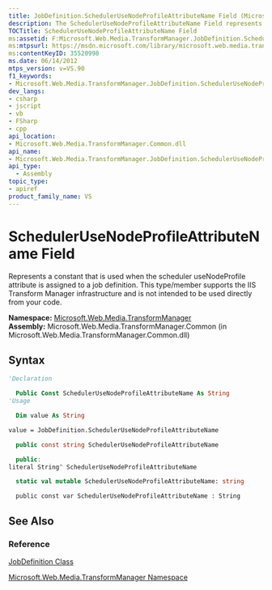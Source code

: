 ```yaml
---
title: JobDefinition.SchedulerUseNodeProfileAttributeName Field (Microsoft.Web.Media.TransformManager)
description: The SchedulerUseNodeProfileAttributeName Field represents a constant used when the scheduler useNodeProfile attribute is assigned to a job definition.
TOCTitle: SchedulerUseNodeProfileAttributeName Field
ms:assetid: F:Microsoft.Web.Media.TransformManager.JobDefinition.SchedulerUseNodeProfileAttributeName
ms:mtpsurl: https://msdn.microsoft.com/library/microsoft.web.media.transformmanager.jobdefinition.schedulerusenodeprofileattributename(v=VS.90)
ms:contentKeyID: 35520998
ms.date: 06/14/2012
mtps_version: v=VS.90
f1_keywords:
- Microsoft.Web.Media.TransformManager.JobDefinition.SchedulerUseNodeProfileAttributeName
dev_langs:
- csharp
- jscript
- vb
- FSharp
- cpp
api_location:
- Microsoft.Web.Media.TransformManager.Common.dll
api_name:
- Microsoft.Web.Media.TransformManager.JobDefinition.SchedulerUseNodeProfileAttributeName
api_type:
  - Assembly
topic_type:
- apiref
product_family_name: VS
---
```


# SchedulerUseNodeProfileAttributeName Field

Represents a constant that is used when the scheduler useNodeProfile attribute is assigned to a job definition. This type/member supports the IIS Transform Manager infrastructure and is not intended to be used directly from your code.

**Namespace:**  [Microsoft.Web.Media.TransformManager](microsoft-web-media-transformmanager-namespace.md)  
**Assembly:**  Microsoft.Web.Media.TransformManager.Common (in Microsoft.Web.Media.TransformManager.Common.dll)

## Syntax

```vb
'Declaration

  Public Const SchedulerUseNodeProfileAttributeName As String
'Usage

  Dim value As String

value = JobDefinition.SchedulerUseNodeProfileAttributeName
```

```csharp
  public const string SchedulerUseNodeProfileAttributeName
```

```cpp
  public:
literal String^ SchedulerUseNodeProfileAttributeName
```

``` fsharp
  static val mutable SchedulerUseNodeProfileAttributeName: string
```

```jscript
  public const var SchedulerUseNodeProfileAttributeName : String
```

## See Also

### Reference

[JobDefinition Class](jobdefinition-class-microsoft-web-media-transformmanager.md)

[Microsoft.Web.Media.TransformManager Namespace](microsoft-web-media-transformmanager-namespace.md)
